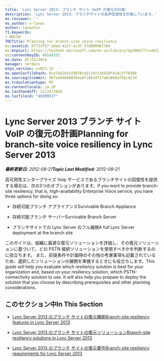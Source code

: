```yaml
---
title: 'Lync Server 2013: ブランチ サイト VoIP の復元の計画'
description: 'Lync Server 2013: ブランチサイトの音声回復性を計画しています。'
ms.reviewer: ''
ms.author: v-lanac
author: lanachin
f1.keywords:
- NOCSH
TOCTitle: Planning for branch-site voice resiliency
ms:assetid: 67713f57-3ded-4127-ac37-57d8099bf384
ms:mtpsurl: https://technet.microsoft.com/en-us/library/Gg398477(v=OCS.15)
ms:contentKeyID: 48184351
ms.date: 07/23/2014
manager: serdars
mtps_version: v=OCS.15
ms.openlocfilehash: 9ce7eb25e1d3078cd2114fc26428f4c8c2ff6508
ms.sourcegitcommit: 36fee89bb887bea4f18b19f17a8c69daf5bc423d
ms.translationtype: MT
ms.contentlocale: ja-JP
ms.lasthandoff: 11/24/2020
ms.locfileid: "49399537"
---
```

# <a name="planning-for-branch-site-voice-resiliency-in-lync-server-2013"></a><span data-ttu-id="33d7a-103">Lync Server 2013 ブランチ サイト VoIP の復元の計画</span><span class="sxs-lookup"><span data-stu-id="33d7a-103">Planning for branch-site voice resiliency in Lync Server 2013</span></span>

<div data-xmlns="http://www.w3.org/1999/xhtml">

<div class="topic" data-xmlns="http://www.w3.org/1999/xhtml" data-msxsl="urn:schemas-microsoft-com:xslt" data-cs="https://msdn.microsoft.com/">

<div data-asp="https://msdn2.microsoft.com/asp">



</div>

<div id="mainSection">

<div id="mainBody"><span data-ttu-id="33d7a-104">

<span> </span></span><span class="sxs-lookup"><span data-stu-id="33d7a-104">

<span> </span></span></span>

<span data-ttu-id="33d7a-105">_**最終更新日:** 2012-09-21_</span><span class="sxs-lookup"><span data-stu-id="33d7a-105">_**Topic Last Modified:** 2012-09-21_</span></span>

<span data-ttu-id="33d7a-106">高可用性エンタープライズ Voip サービスであるブランチサイトの回復性を提供する場合は、次の3つのオプションがあります。</span><span class="sxs-lookup"><span data-stu-id="33d7a-106">If you want to provide branch-site resiliency, that is, high-availability Enterprise Voice service, you have three options for doing so:</span></span>

  - <span data-ttu-id="33d7a-107">存続可能ブランチ アプライアンス</span><span class="sxs-lookup"><span data-stu-id="33d7a-107">Survivable Branch Appliance</span></span>

  - <span data-ttu-id="33d7a-108">存続可能ブランチ サーバー</span><span class="sxs-lookup"><span data-stu-id="33d7a-108">Survivable Branch Server</span></span>

  - <span data-ttu-id="33d7a-109">ブランチサイトでの Lync Server のフル展開</span><span class="sxs-lookup"><span data-stu-id="33d7a-109">A full Lync Server deployment at the branch site</span></span>

<span data-ttu-id="33d7a-p101">このガイドは、組織に最適な復元ソリューションを評価し、その復元ソリューションに基づいて、どの PSTN 接続ソリューションを使用すべきかを判断するのに役立ちます。 また、前提条件や計画時のその他の考慮事項も記載されているため、選択したソリューションの展開を準備するときにも役立ちします。</span><span class="sxs-lookup"><span data-stu-id="33d7a-p101">This guide will help you evaluate which resiliency solution is best for your organization and, based on your resiliency solution, which PSTN-connectivity solution to use. It will also help you prepare to deploy the solution that you choose by describing prerequisites and other planning considerations.</span></span>

<div>

## <a name="in-this-section"></a><span data-ttu-id="33d7a-112">このセクション中</span><span class="sxs-lookup"><span data-stu-id="33d7a-112">In This Section</span></span>

  - [<span data-ttu-id="33d7a-113">Lync Server 2013 のブランチ サイトの復元機能</span><span class="sxs-lookup"><span data-stu-id="33d7a-113">Branch-site resiliency features in Lync Server 2013</span></span>](lync-server-2013-branch-site-resiliency-features.md)

  - [<span data-ttu-id="33d7a-114">Lync Server 2013 のブランチ サイトの復元ソリューション</span><span class="sxs-lookup"><span data-stu-id="33d7a-114">Branch-site resiliency solutions in Lync Server 2013</span></span>](lync-server-2013-branch-site-resiliency-solutions.md)

  - [<span data-ttu-id="33d7a-115">Lync Server 2013 のブランチ サイトの復元要件</span><span class="sxs-lookup"><span data-stu-id="33d7a-115">Branch-site resiliency requirements for Lync Server 2013</span></span>](lync-server-2013-branch-site-resiliency-requirements.md)

<span data-ttu-id="33d7a-116"></div>

</div>

<span> </span>

</div>

</div>

</span><span class="sxs-lookup"><span data-stu-id="33d7a-116"></div>

</div>

<span> </span>

</div>

</div>

</span></span></div>

